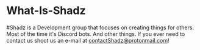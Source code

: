 # What-Is-Shadz

#Shadz is a Development group that focuses on creating things for others. Most of the time it's Discord bots. And other things. If you ever need to contact us shoot us an e-mail at contactShadz@protonmail.com!
